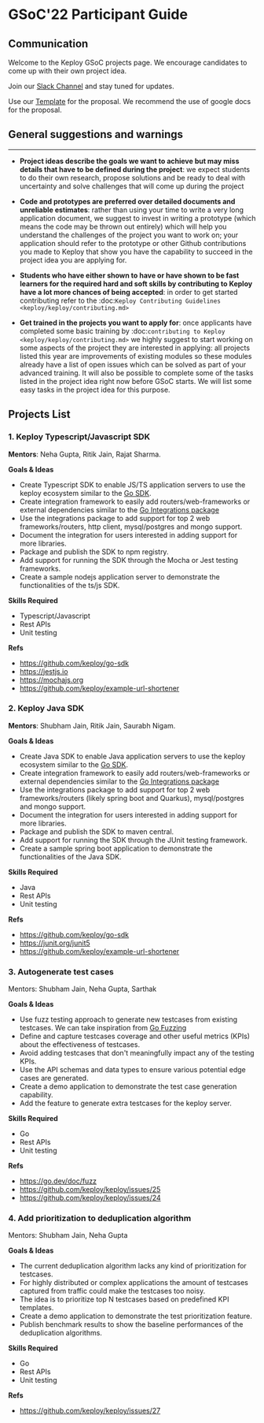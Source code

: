 # GSoC'22 Participant Guide

## **Communication**

Welcome to the Keploy GSoC projects page. We encourage candidates to come up with their own project idea.

Join our [Slack Channel](https://join.slack.com/t/keploy/shared_invite/zt-12rfbvc01-o54cOG0X1G6eVJTuI_orSA) and stay tuned for updates.

Use our [Template](https://docs.google.com/document/d/1QSSs4vPvn_tPeJkhwDuJ9YLSXdtygob9cPc-5yXj3pY/edit?usp=sharing) for the proposal. We recommend the use of google docs for the proposal.


## **General suggestions and warnings**
_________________

- **Project ideas describe the goals we want to achieve
  but may miss details that have to be defined during the project**:
  we expect students to do their own research, propose solutions and be
  ready to deal with uncertainty and solve challenges that
  will come up during the project

- **Code and prototypes are preferred over detailed
  documents and unreliable estimates**:
  rather than using your time to write a very long
  application document, we suggest to invest in writing a prototype
  (which means the code may be thrown out entirely) which will help you
  understand the challenges of the project you want to work on; your
  application should refer to the prototype or other Github contributions
  you made to Keploy that show you have the capability to succeed in the
  project idea you are applying for.

- **Students who have either shown to have or have shown to be
  fast learners for the required hard and soft skills by
  contributing to Keploy have a lot more chances of being accepted**:
  in order to get started contributing refer to the
  :doc:`Keploy Contributing Guidelines <keploy/keploy/contributing.md>`

- **Get trained in the projects you want to apply for**: once
  applicants have completed some basic training by
  :doc:`contributing to Keploy <keploy/keploy/contributing.md>`
  we highly suggest to start working on
  some aspects of the project they are
  interested in applying: all projects
  listed this year are improvements
  of existing modules so these modules
  already have a list of open issues
  which can be solved as part of your advanced training.
  It will also be possible to complete some of the tasks listed in
  the project idea right now before GSoC starts.
  We will list some easy tasks in the project idea for this purpose.

## **Projects List**

### 1. Keploy Typescript/Javascript SDK 
**Mentors**: Neha Gupta, Ritik Jain, Rajat Sharma.

**Goals & Ideas**
* Create Typescript SDK to enable JS/TS application servers to use the keploy ecosystem similar to the [Go SDK](https://github.com/keploy/go-sdk).
* Create integration framework to easily add routers/web-frameworks or external dependencies similar to the [Go Integrations package](https://github.com/keploy/go-sdk/tree/main/integrations)
* Use the integrations package to add support for top 2 web frameworks/routers, http client, mysql/postgres and mongo support.
* Document the integration for users interested in adding support for more libraries.
* Package and publish the SDK to npm registry.
* Add support for running the SDK through the Mocha or Jest testing frameworks. 
* Create a sample nodejs application server to demonstrate the functionalities of the ts/js SDK.  

**Skills Required**
* Typescript/Javascript
* Rest APIs
* Unit testing

**Refs**
* https://github.com/keploy/go-sdk
* https://jestjs.io
* https://mochajs.org
* https://github.com/keploy/example-url-shortener


### 2. Keploy Java SDK
**Mentors**: Shubham Jain, Ritik Jain, Saurabh Nigam.

**Goals & Ideas**
* Create Java SDK to enable Java application servers to use the keploy ecosystem similar to the [Go SDK](https://github.com/keploy/go-sdk).
* Create integration framework to easily add routers/web-frameworks or external dependencies similar to the [Go Integrations package](https://github.com/keploy/go-sdk/tree/main/integrations)
* Use the integrations package to add support for top 2 web frameworks/routers (likely spring boot and Quarkus), mysql/postgres and mongo support.
* Document the integration for users interested in adding support for more libraries.
* Package and publish the SDK to maven central. 
* Add support for running the SDK through the JUnit testing framework.
* Create a sample spring boot application to demonstrate the functionalities of the Java SDK.

**Skills Required**
* Java
* Rest APIs
* Unit testing

**Refs**
* https://github.com/keploy/go-sdk
* https://junit.org/junit5
* https://github.com/keploy/example-url-shortener

### 3. Autogenerate test cases
Mentors: Shubham Jain, Neha Gupta, Sarthak

**Goals & Ideas**
* Use fuzz testing approach to generate new testcases from existing testcases. We can take inspiration from [Go Fuzzing](https://go.dev/doc/fuzz)
* Define and capture testcases coverage and other useful metrics (KPIs) about the effectiveness of testcases. 
* Avoid adding testcases that don't meaningfully impact any of the testing KPIs.
* Use the API schemas and data types to ensure various potential edge cases are generated. 
* Create a demo application to demonstrate the test case generation capability. 
* Add the feature to generate extra testcases for the keploy server.

**Skills Required**
* Go
* Rest APIs
* Unit testing

**Refs**
* https://go.dev/doc/fuzz
* https://github.com/keploy/keploy/issues/25
* https://github.com/keploy/keploy/issues/24

### 4. Add prioritization to deduplication algorithm
Mentors: Shubham Jain, Neha Gupta

**Goals & Ideas**
* The current deduplication algorithm lacks any kind of prioritization for testcases.
* For highly distributed or complex applications the amount of testcases captured from traffic could make the testcases too noisy. 
* The idea is to prioritize top N testcases based on predefined KPI templates.
* Create a demo application to demonstrate the test prioritization feature.
* Publish benchmark results to show the baseline performances of the deduplication algorithms.

**Skills Required**
* Go
* Rest APIs
* Unit testing

**Refs**
* https://github.com/keploy/keploy/issues/27